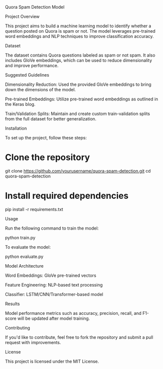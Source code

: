 Quora Spam Detection Model

Project Overview

This project aims to build a machine learning model to identify whether a question posted on Quora is spam or not. The model leverages pre-trained word embeddings and NLP techniques to improve classification accuracy.

Dataset

The dataset contains Quora questions labeled as spam or not spam. It also includes GloVe embeddings, which can be used to reduce dimensionality and improve performance.

Suggested Guidelines

Dimensionality Reduction: Used the provided GloVe embeddings to bring down the dimensions of the model.

Pre-trained Embeddings: Utilize pre-trained word embeddings as outlined in the Keras blog.

Train/Validation Splits: Maintain and create custom train-validation splits from the full dataset for better generalization.

Installation

To set up the project, follow these steps:

# Clone the repository
git clone https://github.com/yourusername/quora-spam-detection.git
cd quora-spam-detection

# Install required dependencies
pip install -r requirements.txt

Usage

Run the following command to train the model:

python train.py

To evaluate the model:

python evaluate.py

Model Architecture

Word Embeddings: GloVe pre-trained vectors

Feature Engineering: NLP-based text processing

Classifier: LSTM/CNN/Transformer-based model

Results

Model performance metrics such as accuracy, precision, recall, and F1-score will be updated after model training.

Contributing

If you'd like to contribute, feel free to fork the repository and submit a pull request with improvements.

License

This project is licensed under the MIT License.
